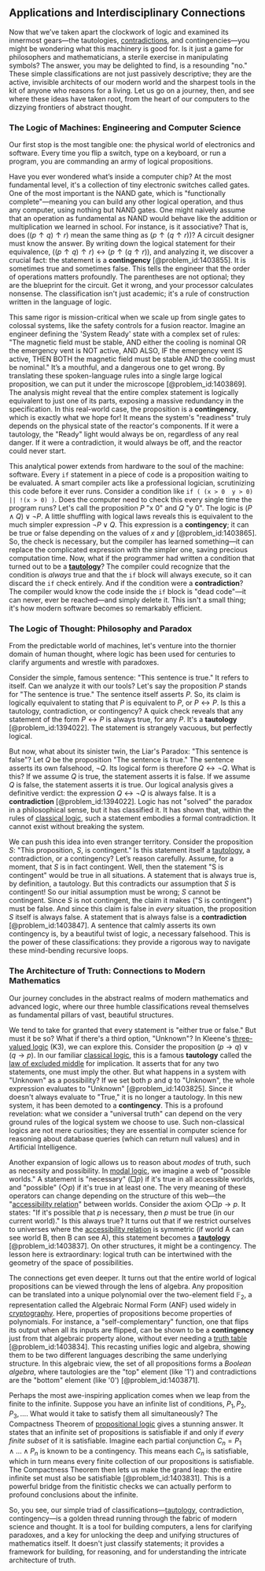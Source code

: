 ## Applications and Interdisciplinary Connections

Now that we’ve taken apart the clockwork of logic and examined its innermost gears—the tautologies, [contradictions](@article_id:261659), and contingencies—you might be wondering what this machinery is good for. Is it just a game for philosophers and mathematicians, a sterile exercise in manipulating symbols? The answer, you may be delighted to find, is a resounding "no." These simple classifications are not just passively descriptive; they are the active, invisible architects of our modern world and the sharpest tools in the kit of anyone who reasons for a living. Let us go on a journey, then, and see where these ideas have taken root, from the heart of our computers to the dizzying frontiers of abstract thought.

### The Logic of Machines: Engineering and Computer Science

Our first stop is the most tangible one: the physical world of electronics and software. Every time you flip a switch, type on a keyboard, or run a program, you are commanding an army of logical propositions.

Have you ever wondered what’s inside a computer chip? At the most fundamental level, it's a collection of tiny electronic switches called gates. One of the most important is the NAND gate, which is "functionally complete"—meaning you can build any other logical operation, and thus any computer, using nothing but NAND gates. One might naively assume that an operation as fundamental as NAND would behave like the addition or multiplication we learned in school. For instance, is it associative? That is, does $((p \uparrow q) \uparrow r)$ mean the same thing as $(p \uparrow (q \uparrow r))$? A circuit designer must know the answer. By writing down the logical statement for their equivalence, $((p \uparrow q) \uparrow r) \leftrightarrow (p \uparrow (q \uparrow r))$, and analyzing it, we discover a crucial fact: the statement is a **contingency** [@problem_id:1403855]. It is sometimes true and sometimes false. This tells the engineer that the order of operations matters profoundly. The parentheses are not optional; they are the blueprint for the circuit. Get it wrong, and your processor calculates nonsense. The classification isn't just academic; it's a rule of construction written in the language of logic.

This same rigor is mission-critical when we scale up from single gates to colossal systems, like the safety controls for a fusion reactor. Imagine an engineer defining the 'System Ready' state with a complex set of rules: "The magnetic field must be stable, AND either the cooling is nominal OR the emergency vent is NOT active, AND ALSO, IF the emergency vent IS active, THEN BOTH the magnetic field must be stable AND the cooling must be nominal." It’s a mouthful, and a dangerous one to get wrong. By translating these spoken-language rules into a single large logical proposition, we can put it under the microscope [@problem_id:1403869]. The analysis might reveal that the entire complex statement is logically equivalent to just one of its parts, exposing a massive redundancy in the specification. In this real-world case, the proposition is a **contingency**, which is exactly what we hope for! It means the system's "readiness" truly depends on the physical state of the reactor's components. If it were a tautology, the "Ready" light would always be on, regardless of any real danger. If it were a contradiction, it would always be off, and the reactor could never start.

This analytical power extends from hardware to the soul of the machine: software. Every `if` statement in a piece of code is a proposition waiting to be evaluated. A smart compiler acts like a professional logician, scrutinizing this code before it ever runs. Consider a condition like `if ( (x > 0  y > 0) || !(x > 0) )`. Does the computer need to check this every single time the program runs? Let's call the proposition $P$ "x  0" and $Q$ "y  0". The logic is $(P \land Q) \lor \neg P$. A little shuffling with logical laws reveals this is equivalent to the much simpler expression $\neg P \lor Q$. This expression is a **contingency**; it can be true or false depending on the values of $x$ and $y$ [@problem_id:1403865]. So, the check is necessary, but the compiler has learned something—it can replace the complicated expression with the simpler one, saving precious computation time. Now, what if the programmer had written a condition that turned out to be a **[tautology](@article_id:143435)**? The compiler could recognize that the condition is *always* true and that the `if` block will always execute, so it can discard the `if` check entirely. And if the condition were a **contradiction**? The compiler would know the code inside the `if` block is "dead code"—it can never, ever be reached—and simply delete it. This isn't a small thing; it's how modern software becomes so remarkably efficient.

### The Logic of Thought: Philosophy and Paradox

From the predictable world of machines, let's venture into the thornier domain of human thought, where logic has been used for centuries to clarify arguments and wrestle with paradoxes.

Consider the simple, famous sentence: "This sentence is true." It refers to itself. Can we analyze it with our tools? Let's say the proposition $P$ stands for "The sentence is true." The sentence itself asserts $P$. So, its claim is logically equivalent to stating that $P$ is equivalent to $P$, or $P \leftrightarrow P$. Is this a tautology, contradiction, or contingency? A quick check reveals that any statement of the form $P \leftrightarrow P$ is always true, for any $P$. It's a **tautology** [@problem_id:1394022]. The statement is strangely vacuous, but perfectly logical.

But now, what about its sinister twin, the Liar's Paradox: "This sentence is false"? Let $Q$ be the proposition "The sentence is true." The sentence asserts its own falsehood, $\neg Q$. Its logical form is therefore $Q \leftrightarrow \neg Q$. What is this? If we assume $Q$ is true, the statement asserts it is false. If we assume $Q$ is false, the statement asserts it is true. Our logical analysis gives a definitive verdict: the expression $Q \leftrightarrow \neg Q$ is always false. It is a **contradiction** [@problem_id:1394022]. Logic has not "solved" the paradox in a philosophical sense, but it has classified it. It has shown that, within the rules of [classical logic](@article_id:264417), such a statement embodies a formal contradiction. It cannot exist without breaking the system.

We can push this idea into even stranger territory. Consider the proposition $S$: "This proposition, $S$, is contingent." Is this statement itself a [tautology](@article_id:143435), a contradiction, or a contingency? Let’s reason carefully. Assume, for a moment, that $S$ is in fact contingent. Well, then the statement "S is contingent" would be true in all situations. A statement that is always true is, by definition, a tautology. But this contradicts our assumption that $S$ is contingent! So our initial assumption must be wrong; $S$ cannot be contingent. Since $S$ is not contingent, the claim it makes ("S is contingent") must be false. And since this claim is false in *every* situation, the proposition $S$ itself is always false. A statement that is always false is a **contradiction** [@problem_id:1403847]. A sentence that calmly asserts its own contingency is, by a beautiful twist of logic, a necessary falsehood. This is the power of these classifications: they provide a rigorous way to navigate these mind-bending recursive loops.

### The Architecture of Truth: Connections to Modern Mathematics

Our journey concludes in the abstract realms of modern mathematics and advanced logic, where our three humble classifications reveal themselves as fundamental pillars of vast, beautiful structures.

We tend to take for granted that every statement is "either true or false." But must it be so? What if there's a third option, "Unknown"? In Kleene's [three-valued logic](@article_id:153045) (K3), we can explore this. Consider the proposition $(p \to q) \lor (q \to p)$. In our familiar [classical logic](@article_id:264417), this is a famous **tautology** called the [law of excluded middle](@article_id:154498) for implication. It asserts that for any two statements, one must imply the other. But what happens in a system with "Unknown" as a possibility? If we set both $p$ and $q$ to "Unknown", the whole expression evaluates to "Unknown" [@problem_id:1403825]. Since it doesn't always evaluate to "True," it is no longer a tautology. In this new system, it has been demoted to a **contingency**. This is a profound revelation: what we consider a "universal truth" can depend on the very ground rules of the logical system we choose to use. Such non-classical logics are not mere curiosities; they are essential in computer science for reasoning about database queries (which can return null values) and in Artificial Intelligence.

Another expansion of logic allows us to reason about *modes* of truth, such as necessity and possibility. In [modal logic](@article_id:148592), we imagine a web of "possible worlds." A statement is "necessary" ($\Box p$) if it's true in all accessible worlds, and "possible" ($\Diamond p$) if it's true in at least one. The very meaning of these operators can change depending on the structure of this web—the "[accessibility relation](@article_id:148519)" between worlds. Consider the axiom $\Diamond \Box p \to p$. It states: "If it's possible that $p$ is necessary, then $p$ must be true (in our current world)." Is this always true? It turns out that if we restrict ourselves to universes where the [accessibility relation](@article_id:148519) is symmetric (if world A can see world B, then B can see A), this statement becomes a **[tautology](@article_id:143435)** [@problem_id:1403837]. On other structures, it might be a contingency. The lesson here is extraordinary: logical truth can be intertwined with the geometry of the space of possibilities.

The connections get even deeper. It turns out that the entire world of logical propositions can be viewed through the lens of algebra. Any proposition can be translated into a unique polynomial over the two-element field $\mathbb{F}_2$, a representation called the Algebraic Normal Form (ANF) used widely in [cryptography](@article_id:138672). Here, properties of propositions become properties of polynomials. For instance, a "self-complementary" function, one that flips its output when all its inputs are flipped, can be shown to be a **contingency** just from that algebraic property alone, without ever needing a [truth table](@article_id:169293) [@problem_id:1403834]. This recasting unifies logic and algebra, showing them to be two different languages describing the same underlying structure. In this algebraic view, the set of all propositions forms a *Boolean algebra*, where tautologies are the "top" element (like '1') and contradictions are the "bottom" element (like '0') [@problem_id:1403871].

Perhaps the most awe-inspiring application comes when we leap from the finite to the infinite. Suppose you have an infinite list of conditions, $P_1, P_2, P_3, \dots$. What would it take to satisfy them all simultaneously? The Compactness Theorem of [propositional logic](@article_id:143041) gives a stunning answer. It states that an infinite set of propositions is satisfiable if and only if *every finite subset* of it is satisfiable. Imagine each partial conjunction $C_n = P_1 \land \dots \land P_n$ is known to be a contingency. This means each $C_n$ is satisfiable, which in turn means every finite collection of our propositions is satisfiable. The Compactness Theorem then lets us make the grand leap: the entire infinite set must also be satisfiable [@problem_id:1403831]. This is a powerful bridge from the finitistic checks we can actually perform to profound conclusions about the infinite.

So, you see, our simple triad of classifications—[tautology](@article_id:143435), contradiction, contingency—is a golden thread running through the fabric of modern science and thought. It is a tool for building computers, a lens for clarifying paradoxes, and a key for unlocking the deep and unifying structures of mathematics itself. It doesn't just classify statements; it provides a framework for building, for reasoning, and for understanding the intricate architecture of truth.